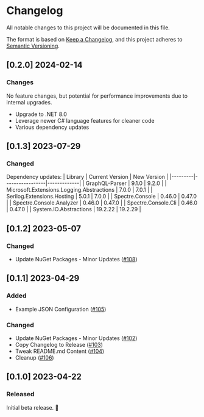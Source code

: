 # Changelog

All notable changes to this project will be documented in this file.

The format is based on [Keep a Changelog](https://keepachangelog.com/en/1.0.0/),
and this project adheres to [Semantic Versioning](https://semver.org/spec/v2.0.0.html).

## [0.2.0] 2024-02-14

### Changes

No feature changes, but potential for performance improvements due to internal upgrades.

- Upgrade to .NET 8.0
- Leverage newer C# language features for cleaner code
- Various dependency updates

## [0.1.3] 2023-07-29

### Changed

Dependency updates:
| Library | Current Version | New Version |
|---------|-----------------|-------------|
| GraphQL-Parser | 9.1.0 | 9.2.0 |
| Microsoft.Extensions.Logging.Abstractions | 7.0.0 | 7.0.1 |
| Serilog.Extensions.Hosting | 5.0.1 | 7.0.0 |
| Spectre.Console | 0.46.0 | 0.47.0 |
| Spectre.Console.Analyzer | 0.46.0 | 0.47.0 |
| Spectre.Console.Cli | 0.46.0 | 0.47.0 |
| System.IO.Abstractions | 19.2.22 | 19.2.29 |

## [0.1.2] 2023-05-07

### Changed

- Update NuGet Packages - Minor Updates ([#108](https://github.com/wbaldoumas/graphql-to-karate/pull/108))

## [0.1.1] 2023-04-29

### Added

- Example JSON Configuration ([#105](https://github.com/wbaldoumas/graphql-to-karate/pull/105))

### Changed

- Update NuGet Packages - Minor Updates ([#102](https://github.com/wbaldoumas/graphql-to-karate/pull/102))
- Copy Changelog to Release ([#103](https://github.com/wbaldoumas/graphql-to-karate/pull/103))
- Tweak README.md Content ([#104](https://github.com/wbaldoumas/graphql-to-karate/pull/104))
- Cleanup ([#106](https://github.com/wbaldoumas/graphql-to-karate/pull/106))

## [0.1.0] 2023-04-22

### Released

Initial beta release. 🎉
